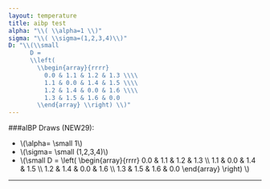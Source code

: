 ```yaml
---
layout: temperature
title: aibp test
alpha: "\\( \\alpha=1 \\)"
sigma: "\\( \\sigma=(1,2,3,4)\\)"
D: "\\(\\small
      D = 
      \\left(
        \\begin{array}{rrrr}
          0.0 & 1.1 & 1.2 & 1.3 \\\\
          1.1 & 0.0 & 1.4 & 1.5 \\\\
          1.2 & 1.4 & 0.0 & 1.6 \\\\
          1.3 & 1.5 & 1.6 & 0.0
        \\end{array} \\right) \\)"
---
```


###aIBP Draws (NEW29):

* \\(\alpha= \small 1\\)
* \\(\sigma= \small (1,2,3,4)\\)
* \\(\small
      D = 
      \left(
        \begin{array}{rrrr}
          0.0 & 1.1 & 1.2 & 1.3 \\\\
          1.1 & 0.0 & 1.4 & 1.5 \\\\
          1.2 & 1.4 & 0.0 & 1.6 \\\\
          1.3 & 1.5 & 1.6 & 0.0
        \end{array}
      \right)
      \\)

***

<div id="mlPlot""></div>
<script type="text/javascript">
  draw("demoDat.tsv","tau","#mlPlot");
</script>

